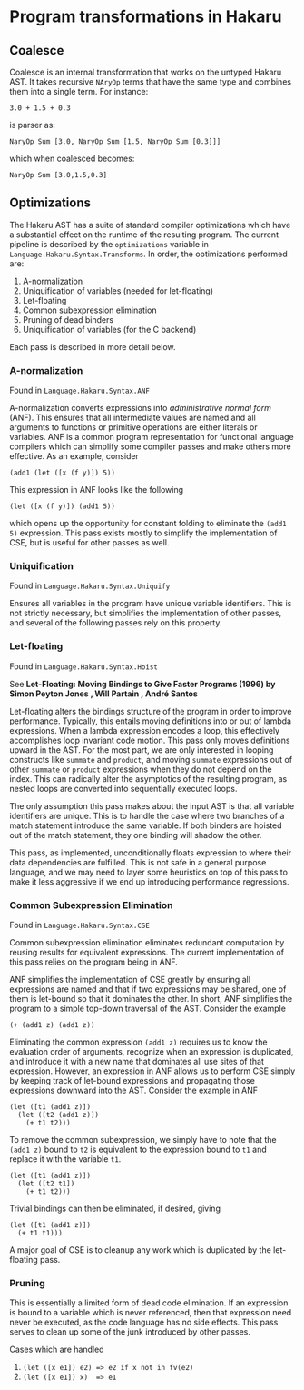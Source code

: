 # Program transformations in Hakaru

## Coalesce

Coalesce is an internal transformation that works on the untyped Hakaru AST. It
takes recursive `NAryOp` terms that have the same type and combines them into
a single term. For instance:

```
3.0 + 1.5 + 0.3
```
is parser as:

```
NaryOp Sum [3.0, NaryOp Sum [1.5, NaryOp Sum [0.3]]]
```
which when coalesced becomes:
```
NaryOp Sum [3.0,1.5,0.3]
```

## Optimizations

The Hakaru AST has a suite of standard compiler optimizations which have
a substantial effect on the runtime of the resulting program.
The current pipeline is described by the `optimizations` variable in
`Language.Hakaru.Syntax.Transforms`.
In order, the optimizations performed are:

1. A-normalization
2. Uniquification of variables (needed for let-floating)
3. Let-floating
4. Common subexpression elimination
5. Pruning of dead binders
6. Uniquification of variables (for the C backend)

Each pass is described in more detail below.

### A-normalization

Found in `Language.Hakaru.Syntax.ANF`

A-normalization converts expressions into *administrative normal form* (ANF).
This ensures that all intermediate values are named and all arguments to
functions or primitive operations are either literals or variables.
ANF is a common program representation for functional language compilers which
can simplify some compiler passes and make others more effective.
As an example, consider

```
(add1 (let ([x (f y)]) 5))
```

This expression in ANF looks like the following

```
(let ([x (f y)]) (add1 5))
```

which opens up the opportunity for constant folding to eliminate the `(add1 5)`
expression.
This pass exists mostly to simplify the implementation of CSE, but is useful for
other passes as well.

### Uniquification

Found in `Language.Hakaru.Syntax.Uniquify`

Ensures all variables in the program have unique variable identifiers.
This is not strictly necessary, but simplifies the implementation of other
passes, and several of the following passes rely on this property.

### Let-floating

Found in `Language.Hakaru.Syntax.Hoist`

See **Let-Floating: Moving Bindings to Give Faster Programs (1996)
by Simon Peyton Jones , Will Partain , André Santos**

Let-floating alters the bindings structure of the program in order to improve
performance.
Typically, this entails moving definitions into or out of lambda expressions.
When a lambda expression encodes a loop, this effectively accomplishes
loop invariant code motion.
This pass only moves definitions upward in the AST.
For the most part, we are only interested in looping constructs like `summate` and
`product`, and moving `summate` expressions out of other `summate` or `product`
expressions when they do not depend on the index.
This can radically alter the asymptotics of the resulting program, as nested
loops are converted into sequentially executed loops.

The only assumption this pass makes about the input AST is that all variable
identifiers are unique.
This is to handle the case where two branches of a match statement introduce the
same variable.
If both binders are hoisted out of the match statement, they one binding will
shadow the other.

This pass, as implemented, unconditionally floats expression to where their data
dependencies are fulfilled.
This is not safe in a general purpose language, and we may need to layer some
heuristics on top of this pass to make it less aggressive if we end up
introducing performance regressions.

### Common Subexpression Elimination

Found in `Language.Hakaru.Syntax.CSE`

Common subexpression elimination eliminates redundant computation by reusing
results for equivalent expressions.
The current implementation of this pass relies on the program being in ANF.

ANF simplifies the implementation of CSE greatly by ensuring all expressions are
named and that if two expressions may be shared, one of them is let-bound so
that it dominates the other.
In short, ANF simplifies the program to a simple top-down traversal of the AST.
Consider the example

```
(+ (add1 z) (add1 z))
```

Eliminating the common expression `(add1 z)` requires us to know the evaluation
order of arguments, recognize when an expression is duplicated, and introduce it
with a new name that dominates all use sites of that expression.
However, an expression in ANF allows us to perform CSE simply by keeping track
of let-bound expressions and propagating those expressions downward into the
AST.
Consider the example in ANF

```
(let ([t1 (add1 z)])
  (let ([t2 (add1 z)])
    (+ t1 t2)))
```

To remove the common subexpression, we simply have to note that the `(add1 z)`
bound to `t2` is equivalent to the expression bound to `t1` and replace it with
the variable `t1`.

```
(let ([t1 (add1 z)])
  (let ([t2 t1])
    (+ t1 t2)))
```

Trivial bindings can then be eliminated, if desired, giving

```
(let ([t1 (add1 z)])
  (+ t1 t1)))
```

A major goal of CSE is to cleanup any work which is duplicated by the
let-floating pass.

### Pruning

This is essentially a limited form of dead code elimination.
If an expression is bound to a variable which is never referenced, then that
expression need never be executed, as the code language has no side effects.
This pass serves to clean up some of the junk introduced by other passes.

Cases which are handled

1. `(let ([x e1]) e2) => e2 if x not in fv(e2)`
2. `(let ([x e1]) x)  => e1`

